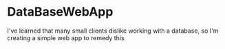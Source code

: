 # DataBaseWebApp
I've learned that many small clients dislike working with a database, so I'm creating a simple web app to remedy this
